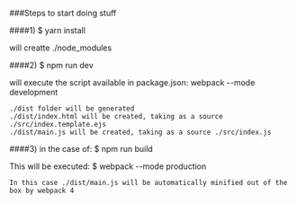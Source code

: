 ###Steps to start doing stuff

####1) $ yarn install

will creatte ./node_modules

####2) $ npm run dev

will execute the script available in package.json: webpack --mode development

    ./dist folder will be generated 
    ./dist/index.html will be created, taking as a source ./src/index.template.ejs
    ./dist/main.js will be created, taking as a source ./src/index.js

####3) in the case of: $ npm run build

This will be executed: $ webpack --mode production

    In this case ./dist/main.js will be automatically minified out of the box by webpack 4
